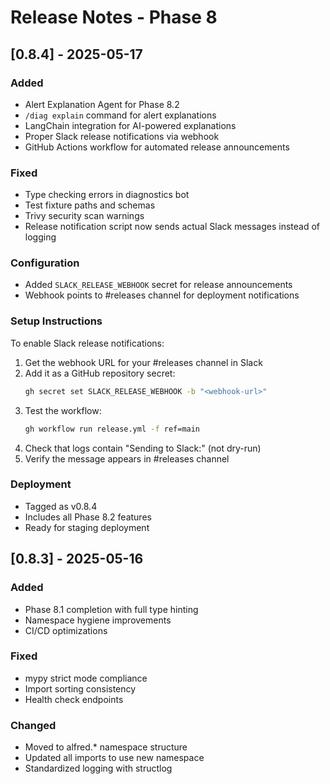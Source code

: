 # Release Notes - Phase 8

## [0.8.4] - 2025-05-17

### Added
- Alert Explanation Agent for Phase 8.2
- `/diag explain` command for alert explanations
- LangChain integration for AI-powered explanations
- Proper Slack release notifications via webhook
- GitHub Actions workflow for automated release announcements

### Fixed
- Type checking errors in diagnostics bot
- Test fixture paths and schemas
- Trivy security scan warnings
- Release notification script now sends actual Slack messages instead of logging

### Configuration
- Added `SLACK_RELEASE_WEBHOOK` secret for release announcements
- Webhook points to #releases channel for deployment notifications

### Setup Instructions

To enable Slack release notifications:

1. Get the webhook URL for your #releases channel in Slack
2. Add it as a GitHub repository secret:
   ```bash
   gh secret set SLACK_RELEASE_WEBHOOK -b "<webhook-url>"
   ```
3. Test the workflow:
   ```bash
   gh workflow run release.yml -f ref=main
   ```
4. Check that logs contain "Sending to Slack:" (not dry-run)
5. Verify the message appears in #releases channel

### Deployment
- Tagged as v0.8.4
- Includes all Phase 8.2 features
- Ready for staging deployment

## [0.8.3] - 2025-05-16

### Added
- Phase 8.1 completion with full type hinting
- Namespace hygiene improvements
- CI/CD optimizations

### Fixed
- mypy strict mode compliance
- Import sorting consistency
- Health check endpoints

### Changed
- Moved to alfred.* namespace structure
- Updated all imports to use new namespace
- Standardized logging with structlog
